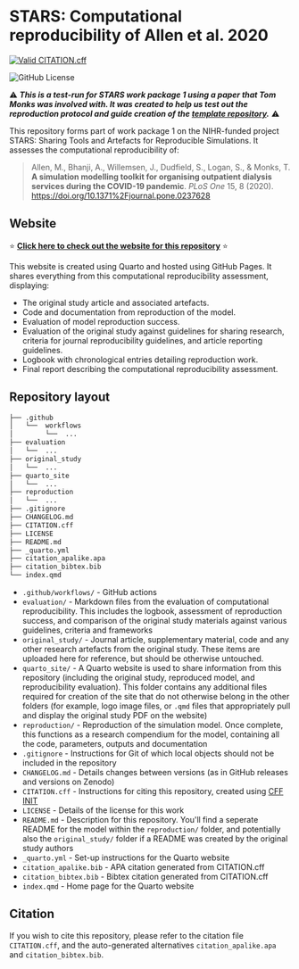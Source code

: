 # STARS: Computational reproducibility of Allen et al. 2020

<!-- Status badge indicating whether CITATION file is still valid via GitHub action-->
[![Valid CITATION.cff](https://github.com/pythonhealthdatascience/stars-reproduce-allen-2020/actions/workflows/cff_validation.yaml/badge.svg)](https://github.com/pythonhealthdatascience/stars-reproduce-allen-2020/actions/workflows/cff_validation.yaml)
<!-- Badge to show license for repository -->
![GitHub License](https://img.shields.io/github/license/pythonhealthdatascience/stars-reproduce-allen-2020)

⚠️ ***This is a test-run for STARS work package 1 using a paper that Tom Monks was involved with. It was created to help us test out the reproduction protocol and guide creation of the [template repository](https://github.com/pythonhealthdatascience/stars_reproduction_template).*** ⚠️

This repository forms part of work package 1 on the NIHR-funded project STARS: Sharing Tools and Artefacts for Reproducible Simulations. It assesses the computational reproducibility of:

> Allen, M., Bhanji, A., Willemsen, J., Dudfield, S., Logan, S., & Monks, T. **A simulation modelling toolkit for organising outpatient dialysis services during the COVID-19 pandemic**. *PLoS One* 15, 8 (2020). <https://doi.org/10.1371%2Fjournal.pone.0237628>

## Website

⭐ **[Click here to check out the website for this repository](https://pythonhealthdatascience.github.io/stars-reproduce-allen-2020/)** ⭐

This website is created using Quarto and hosted using GitHub Pages. It shares everything from this computational reproducibility assessment, displaying:
* The original study article and associated artefacts.
* Code and documentation from reproduction of the model.
* Evaluation of model reproduction success.
* Evaluation of the original study against guidelines for sharing research, criteria for journal reproducibility guidelines, and article reporting guidelines.
* Logbook with chronological entries detailing reproduction work.
* Final report describing the computational reproducibility assessment.

## Repository layout

```bash
├── .github
│   └──  workflows
│        └──  ...
├── evaluation
│   └──  ...
├── original_study
│   └──  ...
├── quarto_site
│   └──  ...
├── reproduction
│   └──  ...
├── .gitignore
├── CHANGELOG.md
├── CITATION.cff
├── LICENSE
├── README.md
├── _quarto.yml
├── citation_apalike.apa
├── citation_bibtex.bib
└── index.qmd
```

* `.github/workflows/` - GitHub actions
* `evaluation/` - Markdown files from the evaluation of computational reproducibility. This includes the logbook, assessment of reproduction success, and comparison of the original study materials against various guidelines, criteria and frameworks
* `original_study/` - Journal article, supplementary material, code and any other research artefacts from the original study. These items are uploaded here for reference, but should be otherwise untouched.
* `quarto_site/` - A Quarto website is used to share information from this repository (including the original study, reproduced model, and reproducibility evaluation). This folder contains any additional files required for creation of the site that do not otherwise belong in the other folders (for example, logo image files, or `.qmd` files that appropriately pull and display the original study PDF on the website)
* `reproduction/` - Reproduction of the simulation model. Once complete, this functions as a research compendium for the model, containing all the code, parameters, outputs and documentation
* `.gitignore` - Instructions for Git of which local objects should not be included in the repository
* `CHANGELOG.md` - Details changes between versions (as in GitHub releases and versions on Zenodo)
* `CITATION.cff` - Instructions for citing this repository, created using [CFF INIT](https://citation-file-format.github.io/)
* `LICENSE` - Details of the license for this work
* `README.md` - Description for this repository. You'll find a seperate README for the model within the `reproduction/` folder, and potentially also the `original_study/` folder if a README was created by the original study authors
* `_quarto.yml` - Set-up instructions for the Quarto website
* `citation_apalike.bib` - APA citation generated from CITATION.cff
* `citation_bibtex.bib` - Bibtex citation generated from CITATION.cff
* `index.qmd` - Home page for the Quarto website

## Citation

If you wish to cite this repository, please refer to the citation file `CITATION.cff`, and the auto-generated alternatives `citation_apalike.apa` and `citation_bibtex.bib`.
